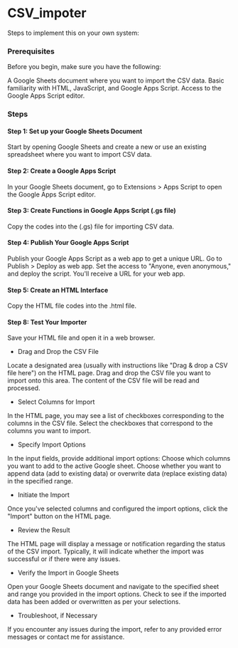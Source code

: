 # CSV_impoter

Steps to implement this on your own system:

### Prerequisites
Before you begin, make sure you have the following:

A Google Sheets document where you want to import the CSV data.
Basic familiarity with HTML, JavaScript, and Google Apps Script.
Access to the Google Apps Script editor.

### Steps

#### Step 1: Set up your Google Sheets Document

Start by opening Google Sheets and create a new or use an existing spreadsheet where you want to import CSV data.

#### Step 2: Create a Google Apps Script

In your Google Sheets document, go to Extensions > Apps Script to open the Google Apps Script editor.

#### Step 3: Create Functions in Google Apps Script (.gs file)

Copy the codes into the (.gs) file for importing CSV data.

#### Step 4: Publish Your Google Apps Script

Publish your Google Apps Script as a web app to get a unique URL. Go to Publish > Deploy as web app. Set the access to "Anyone, even anonymous," and deploy the script. You'll receive a URL for your web app.

#### Step 5: Create an HTML Interface

Copy the HTML file codes into the .html file.

#### Step 8: Test Your Importer

Save your HTML file and open it in a web browser.

 - Drag and Drop the CSV File

Locate a designated area (usually with instructions like "Drag & drop a CSV file here") on the HTML page.
Drag and drop the CSV file you want to import onto this area. The content of the CSV file will be read and processed.

 - Select Columns for Import

In the HTML page, you may see a list of checkboxes corresponding to the columns in the CSV file.
Select the checkboxes that correspond to the columns you want to import.
 - Specify Import Options

In the input fields, provide additional import options:
Choose which columns you want to add to the active Google sheet.
Choose whether you want to append data (add to existing data) or overwrite data (replace existing data) in the specified range.

 - Initiate the Import

Once you've selected columns and configured the import options, click the "Import" button on the HTML page.

 - Review the Result

The HTML page will display a message or notification regarding the status of the CSV import. Typically, it will indicate whether the import was successful or if there were any issues.

 - Verify the Import in Google Sheets

Open your Google Sheets document and navigate to the specified sheet and range you provided in the import options.
Check to see if the imported data has been added or overwritten as per your selections.

 - Troubleshoot, if Necessary

If you encounter any issues during the import, refer to any provided error messages or contact me for assistance.



